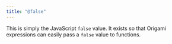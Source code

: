 ```yaml
---
title: "@false"
---
```


This is simply the JavaScript `false` value. It exists so that Origami expressions can easily pass a `false` value to functions.
